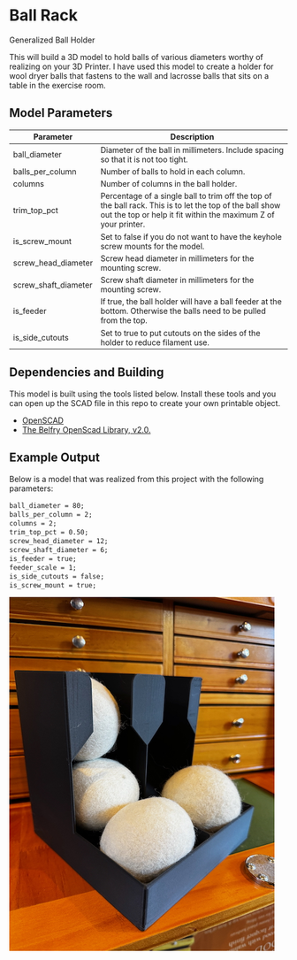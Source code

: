 # Ball Rack

Generalized Ball Holder

This will build a 3D model to hold balls of various diameters worthy of realizing on your 3D Printer. I have used this model to
create a holder for wool dryer balls that fastens to the wall and lacrosse balls that sits on a table in the exercise room.

## Model Parameters

| Parameter            | Description                                                                                                                                                                |
| -------------------- | -------------------------------------------------------------------------------------------------------------------------------------------------------------------------- |
| ball_diameter        | Diameter of the ball in millimeters. Include spacing so that it is not too tight.                                                                                          |
| balls_per_column     | Number of balls to hold in each column.                                                                                                                                    |
| columns              | Number of columns in the ball holder.                                                                                                                                      |
| trim_top_pct         | Percentage of a single ball to trim off the top of the ball rack. This is to let the top of the ball show out the top or help it fit within the maximum Z of your printer. |
| is_screw_mount       | Set to false if you do not want to have the keyhole screw mounts for the model.                                                                                            |
| screw_head_diameter  | Screw head diameter in millimeters for the mounting screw.                                                                                                                 |
| screw_shaft_diameter | Screw shaft diameter in millimeters for the mounting screw.                                                                                                                |
| is_feeder            | If true, the ball holder will have a ball feeder at the bottom. Otherwise the balls need to be pulled from the top.                                                        |
| is_side_cutouts      | Set to true to put cutouts on the sides of the holder to reduce filament use.                                                                                              |

## Dependencies and Building

This model is built using the tools listed below. Install these tools and you can open up the SCAD file
in this repo to create your own printable object.

- [OpenSCAD](https://openscad.org)
- [The Belfry OpenScad Library, v2.0.](https://github.com/BelfrySCAD/BOSL2)

## Example Output

Below is a model that was realized from this project with the following parameters:

```
ball_diameter = 80;
balls_per_column = 2;
columns = 2;
trim_top_pct = 0.50;
screw_head_diameter = 12;
screw_shaft_diameter = 6;
is_feeder = true;
feeder_scale = 1;
is_side_cutouts = false;
is_screw_mount = true;
```

![Wool Dryer Ball Rack Example](./dryer_ball_rack.jpeg)


